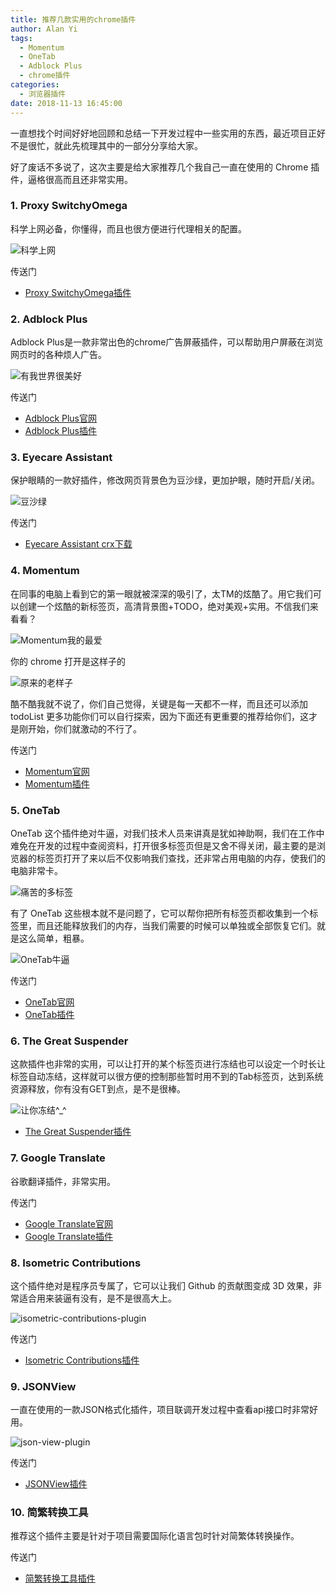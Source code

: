 ```yaml
---
title: 推荐几款实用的chrome插件
author: Alan Yi
tags:
  - Momentum
  - OneTab
  - Adblock Plus
  - chrome插件
categories:
  - 浏览器插件
date: 2018-11-13 16:45:00
---
```


一直想找个时间好好地回顾和总结一下开发过程中一些实用的东西，最近项目正好不是很忙，就此先梳理其中的一部分分享给大家。

好了废话不多说了，这次主要是给大家推荐几个我自己一直在使用的 Chrome 插件，逼格很高而且还非常实用。

### 1. Proxy SwitchyOmega

科学上网必备，你懂得，而且也很方便进行代理相关的配置。

![科学上网](/uploads/blog/images/chrome-switchy-omega-plugin-01.png)

传送门

- [Proxy SwitchyOmega插件](https://chrome.google.com/webstore/detail/proxy-switchyomega/padekgcemlokbadohgkifijomclgjgif?hl=zh-CN)

### 2. Adblock Plus

Adblock Plus是一款非常出色的chrome广告屏蔽插件，可以帮助用户屏蔽在浏览网页时的各种烦人广告。

![有我世界很美好](/uploads/blog/images/chrome-adblock-plus-plugin-01.png)

<!--more-->

传送门

- [Adblock Plus官网](https://adblockplus.org/)
- [Adblock Plus插件](https://chrome.google.com/webstore/detail/adblock-plus/cfhdojbkjhnklbpkdaibdccddilifddb)

### 3. Eyecare Assistant

保护眼睛的一款好插件，修改网页背景色为豆沙绿，更加护眼，随时开启/关闭。

![豆沙绿](/uploads/blog/images/chrome-eyecare-assistant-plugin-01.png)

传送门

- [Eyecare Assistant crx下载](https://www.crx4chrome.com/down/40524/crx/)

### 4. Momentum

在同事的电脑上看到它的第一眼就被深深的吸引了，太TM的炫酷了。用它我们可以创建一个炫酷的新标签页，高清背景图+TODO，绝对美观+实用。不信我们来看看？

![Momentum我的最爱](/uploads/blog/images/chrome-momentum-plugin-01.png)

你的 chrome 打开是这样子的

![原来的老样子](/uploads/blog/images/chrome-momentum-plugin-02.png)

酷不酷我就不说了，你们自己觉得，关键是每一天都不一样，而且还可以添加 todoList 更多功能你们可以自行探索，因为下面还有更重要的推荐给你们，这才是刚开始，你们就激动的不行了。

传送门

- [Momentum官网](https://momentumdash.com/)
- [Momentum插件](https://chrome.google.com/webstore/detail/momentum/laookkfknpbbblfpciffpaejjkokdgca?hl=zh-CN)


### 5. OneTab

OneTab 这个插件绝对牛逼，对我们技术人员来讲真是犹如神助啊，我们在工作中难免在开发的过程中查阅资料，打开很多标签页但是又舍不得关闭，最主要的是浏览器的标签页打开了来以后不仅影响我们查找，还非常占用电脑的内存，使我们的电脑非常卡。

![痛苦的多标签](/uploads/blog/images/chrome-one-tab-plugin-01.png)

有了 OneTab 这些根本就不是问题了，它可以帮你把所有标签页都收集到一个标签里，而且还能释放我们的内存，当我们需要的时候可以单独或全部恢复它们。就是这么简单，粗暴。

![OneTab牛逼](/uploads/blog/images/chrome-one-tab-plugin-02.png)

传送门

- [OneTab官网](https://www.one-tab.com/)
- [OneTab插件](https://chrome.google.com/webstore/detail/onetab/chphlpgkkbolifaimnlloiipkdnihall?hl=zh-CN)

### 6. The Great Suspender

这款插件也非常的实用，可以让打开的某个标签页进行冻结也可以设定一个时长让标签自动冻结，这样就可以很方便的控制那些暂时用不到的Tab标签页，达到系统资源释放，你有没有GET到点，是不是很棒。

![让你冻结^_^](/uploads/blog/images/chrome-the-great-suspender-plugin-01.png)

- [The Great Suspender插件](https://chrome.google.com/webstore/detail/the-great-suspender/klbibkeccnjlkjkiokjodocebajanakg?hl=zh-CN)

### 7. Google Translate

谷歌翻译插件，非常实用。

传送门

- [Google Translate官网](https://translate.google.com/)
- [Google Translate插件](https://chrome.google.com/webstore/detail/google-translate/aapbdbdomjkkjkaonfhkkikfgjllcleb?hl=zh-CN)

### 8. Isometric Contributions

这个插件绝对是程序员专属了，它可以让我们 Github 的贡献图变成 3D 效果，非常适合用来装逼有没有，是不是很高大上。

![isometric-contributions-plugin](/uploads/blog/images/chrome-isometric-contributions-plugin.jpg)

传送门

- [Isometric Contributions插件](https://chrome.google.com/webstore/detail/isometric-contributions/mjoedlfflcchnleknnceiplgaeoegien?hl=zh-CN)

### 9. JSONView

一直在使用的一款JSON格式化插件，项目联调开发过程中查看api接口时非常好用。

![json-view-plugin](/uploads/blog/images/chrome-json-view-plugin.jpg)

传送门

- [JSONView插件](https://chrome.google.com/webstore/detail/jsonview/chklaanhfefbnpoihckbnefhakgolnmc?hl=zh-CN)

### 10. 简繁转换工具

推荐这个插件主要是针对于项目需要国际化语言包时针对简繁体转换操作。

传送门

- [简繁转换工具插件](https://chrome.google.com/webstore/detail/%E7%AE%80%E7%B9%81%E8%BD%AC%E6%8D%A2%E5%B7%A5%E5%85%B7/jckhapdbaoilnkbidodkhendklmfgjgc?hl=zh-CN)